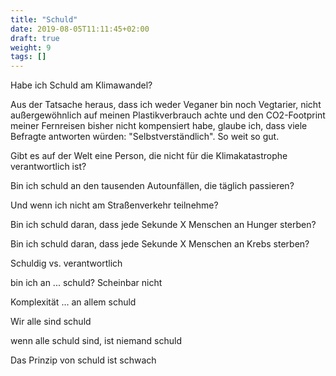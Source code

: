 ```yaml
---
title: "Schuld"
date: 2019-08-05T11:11:45+02:00
draft: true
weight: 9
tags: []
---
```


Habe ich Schuld am Klimawandel?

Aus der Tatsache heraus, dass ich weder Veganer bin noch Vegtarier, nicht außergewöhnlich auf meinen Plastikverbrauch achte und den CO2-Footprint meiner Fernreisen bisher nicht kompensiert habe, glaube ich, dass viele Befragte antworten würden: "Selbstverständlich". So weit so gut.

Gibt es auf der Welt eine Person, die nicht für die Klimakatastrophe verantwortlich ist?

Bin ich schuld an den tausenden Autounfällen, die täglich passieren?

Und wenn ich nicht am Straßenverkehr teilnehme?

Bin ich schuld daran, dass jede Sekunde X Menschen an Hunger sterben?

Bin ich schuld daran, dass jede Sekunde X Menschen an Krebs sterben?



Schuldig vs. verantwortlich


bin ich an ... schuld? Scheinbar nicht

Komplexität ... an allem schuld

Wir alle sind schuld

wenn alle schuld sind, ist niemand schuld

Das Prinzip von schuld ist schwach